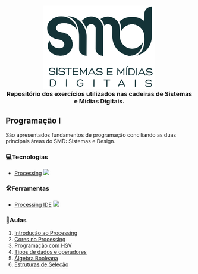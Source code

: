 <h3 align="center">
  <img src="https://github.com/Reinaldodasilva/SMD/blob/master/smd.png" width="300px"><br>
  Repositório dos exercícios utilizados nas cadeiras de Sistemas e Mídias Digitais.
</h3>


## Programação I
São apresentados fundamentos de programação conciliando as duas principais áreas do SMD: Sistemas e Design.

### 💻Tecnologias
  * [Processing](https://processing.org/) <img src="https://upload.wikimedia.org/wikipedia/commons/thumb/2/2e/Processing_3_logo.png/600px-Processing_3_logo.png" width="30px"> 

### 🛠️Ferramentas
  * [Processing IDE](https://processing.org/download/) <img src="https://upload.wikimedia.org/wikipedia/commons/thumb/2/2e/Processing_3_logo.png/600px-Processing_3_logo.png" width="30px">

### 🎯Aulas
<ol>
  <li><a href="Programação I/Aula 1 - Introdução ao processing/">
    Introdução ao Processing
  </a></li>
  <li><a href="https://github.com/Reinaldodasilva/SMD/tree/master/Programa%C3%A7%C3%A3o%20I/Aula%204%20-%20Cores%20no%20processing">
    Cores no Processing
  </a></li>
  <li><a href="https://github.com/Reinaldodasilva/SMD/tree/master/Programa%C3%A7%C3%A3o%20I/Aula%205%20-%20Programa%C3%A7%C3%A3o%20com%20HSV">
    Programação com HSV
  </a></li>
  <li><a href="https://github.com/Reinaldodasilva/SMD/tree/master/Programa%C3%A7%C3%A3o%20I/Aula%206%20-%20Tipos%2C%20dados%20e%20operadores">
    Tipos de dados e operadores
  </a></li>
  <li><a href="https://github.com/Reinaldodasilva/SMD/tree/master/Programa%C3%A7%C3%A3o%20I/Aula%207%20-%20Algebra%20Booleana">
    Álgebra Booleana
  </a></li>
  <li><a href="https://github.com/Reinaldodasilva/SMD/tree/master/Programa%C3%A7%C3%A3o%20I/Aula%208%20-%20Estruturas%20de%20Sele%C3%A7%C3%A3o">
    Estruturas de Seleção
  </a></li>
</ol>

